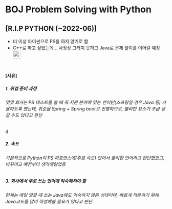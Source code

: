 # BOJ Problem Solving with Python
## [R.I.P PYTHON (~2022-06)]
-  더 이상 파이썬으로 PS를 하지 않기로 함
-  C++로 하고 싶었는데... 사정상 그러지 못하고 Java로 문제 풀이를 이어갈 예정 <a href="https://github.com/JunInMay/BOJProblemSolvingJava"><img src="https://user-images.githubusercontent.com/86698037/176342230-d5766f7b-e7cd-456d-8cee-1339a4734607.png" height="25"/></a>

#
#### [사유]
##### 1. 취업 준비 과정
###### 몇몇 회사는 PS 테스트를 볼 때 꼭 지원 분야에 맞는 언어만(스프링일 경우 Java 등) 사용하도록 했는데, 취준을 Spring + Spring boot로 진행하므로, 불리한 요소가 조금 생길 수도 있다고 판단
  d
##### 2. 속도
###### 기본적으로 Python이 PS 퍼포먼스에(주로 속도) 있어서 불리한 언어라고 판단했었고, 바꾸려고 예전부터 생각해왔었음
  
##### 3. 회사에서 주로 쓰는 언어에 익숙해져야 함
###### 현재는 매일 일할 때 쓰는 Java에도 익숙하지 않은 상태이며, 빠르게 적응하기 위해 Java코드를 많이 작성해볼 필요가 있다고 판단
